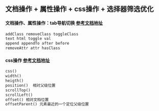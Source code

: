 ## 文档操作 + 属性操作 + css操作 + 选择器筛选优化
#### 文档操作、属性操作：tab导航切换  [参考文档地址](http://www.w3school.com.cn/jquery/jquery_ref_manipulation.asp) 
````html
addClass removeClass toggleClass 
text html toggle val 
append appendTo after before 
removeAttr attr hasClass
````
#### css操作  [参考文档地址](http://www.w3school.com.cn/jquery/jquery_ref_css.asp)
````html
css() 
width() 
heigth()
position()  相对父级位置
scrollTop() 
scrollLeft()
offset() 相对文档位置
offsetParent() 元素最近的一个定位父级位置
````
